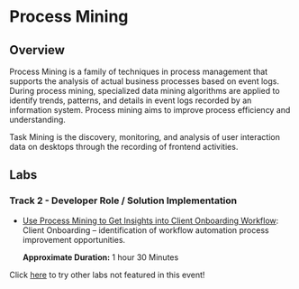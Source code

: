 # Process Mining
## Overview
Process Mining is a family of techniques in process management that supports the analysis of actual business processes based on event logs. During process mining, specialized data mining algorithms are applied to identify trends, patterns, and details in event logs recorded by an information system. Process mining aims to improve process efficiency and understanding.

Task Mining is the discovery, monitoring, and analysis of user interaction data on desktops through the recording of frontend activities.  

## Labs

### **Track 2 - Developer Role / Solution Implementation**


- <a href="Lab%20Guide%20-%20Use%20Process%20Mining%20to%20Get%20Insights%20into%20Client%20Onboarding%20Workflow.pdf" target="_blank">Use Process Mining to Get Insights into Client Onboarding Workflow</a>: Client Onboarding – identification of workflow automation process improvement opportunities.
        
    **Approximate Duration:** 1 hour 30 Minutes

Click <a href="https://ibm.box.com/v/PROC-TASK-MINING-LABS-1-14" target="_blank">here</a> to try other labs not featured in this event!
